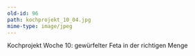 ```yaml
---
old-id: 96
path: kochprojekt_10_04.jpg
mime-type: image/jpeg
---
```

Kochprojekt Woche 10:
gewürfelter Feta in der richtigen Menge
